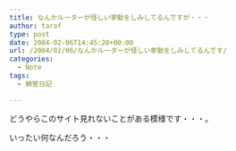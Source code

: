 ```yaml
---
title: なんかルーターが怪しい挙動をしみしてるんですが・・・
author: tarof
type: post
date: 2004-02-06T14:45:28+00:00
url: /2004/02/06/なんかルーターが怪しい挙動をしみしてるんです/
categories:
  - Note
tags:
  - 鯖管日記

---
```

どうやらこのサイト見れないことがある模様です・・・。
  
いったい何なんだろう・・・